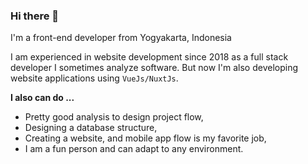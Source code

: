 ### Hi there 👋

I'm a front-end developer from Yogyakarta, Indonesia

I am experienced in website development since 2018 as a full stack developer I sometimes analyze software. 
But now I'm also developing website applications using `VueJs/NuxtJs`. 

**I also can do ...**

- Pretty good analysis to design project flow,
- Designing a database structure,
- Creating a website, and mobile app flow is my favorite job,
- I am a fun person and can adapt to any environment.

<!--
**tghsjtmk/tghsjtmk** is a ✨ _special_ ✨ repository because its `README.md` (this file) appears on your GitHub profile.

Here are some ideas to get you started:

- 🔭 I’m currently working on ...
- 🌱 I’m currently learning ...
- 👯 I’m looking to collaborate on ...
- 🤔 I’m looking for help with ...
- 💬 Ask me about ...
- 📫 How to reach me: ...
- 😄 Pronouns: ...
- ⚡ Fun fact: ...
-->

